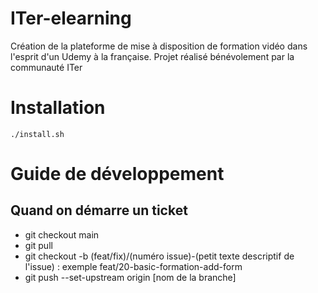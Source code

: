 # ITer-elearning

Création de la plateforme de mise à disposition de formation vidéo dans l'esprit d'un Udemy à la française. Projet réalisé bénévolement par la communauté ITer

# Installation

`./install.sh`

# Guide de développement

## Quand on démarre un ticket

- git checkout main
- git pull
- git checkout -b (feat/fix)/(numéro issue)-(petit texte descriptif de l'issue) : exemple feat/20-basic-formation-add-form
- git push --set-upstream origin [nom de la branche]
